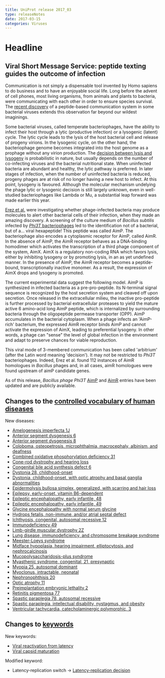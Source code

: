 ```yaml
---
title: UniProt release 2017_03
type: releaseNotes
date: 2017-03-15
categories: Viruses
---
```


# Headline

## Viral Short Message Service: peptide texting guides the outcome of infection

Communication is not simply a dispensable tool invented by Homo sapiens to do business and to have an enjoyable social life. Long before the advent of cell phones, most living organisms, from animals and plants to bacteria, were communicating with each other in order to ensure species survival. The [recent discovery](https://www.ncbi.nlm.nih.gov/pubmed/28099413) of a peptide-based communication system in some bacterial viruses extends this observation far beyond our wildest imaginings.

Some bacterial viruses, called temperate bacteriophages, have the ability to infect their host through a lytic (productive infection) or a lysogenic (latent) cycle. The lytic cycle leads to the lysis of the host bacterial cell and release of progeny virions. In the lysogenic cycle, on the other hand, the bacteriophage genome becomes integrated into the host genome as a prophage without any virion production. The [decision between lysis and lysogeny](http://viralzone.expasy.org/all_by_protein/3964.html) is probabilistic in nature, but usually depends on the number of co-infecting viruses and the bacterial nutritional state. When uninfected bacteria are abundant and healthy, the lytic pathway is preferred. In later stages of infection, when the number of uninfected bacteria is reduced, progeny phages are at risk of no longer having a new host to infect. At this point, lysogeny is favoured. Although the molecular mechanism undelying the phage lytic or lysogenic decision is still largely unknown, even in well-studied bacteriophages like Lambda or Mu, a substantial leap forward was made earlier this year.

[Erez et al.](https://www.ncbi.nlm.nih.gov/pubmed/28099413) were investigating whether phage-infected bacteria may produce molecules to alert other bacterial cells of their infection, when they made an amazing discovery. A screening of the culture medium of _Bacillus subtilis_ infected by [_Phi3T_ bacteriophages](https://www.uniprot.org/taxonomy/10736) led to the identification not of a bacterial, but of a... viral hexapeptide! This peptide was called AimP. The bacteriophage also encodes a cytoplasmic receptor for AimP, called AimR. In the absence of AimP, the AimR receptor behaves as a DNA-binding homodimer which activates the transcription of a third phage component of the system, AimX. AimX is a regulatory non-coding RNA which favors lysis, either by inhibiting lysogeny or by promoting lysis, in an as yet undefined manner. In the presence of AimP, the AimR receptor becomes a peptide-bound, transcriptionally inactive monomer. As a result, the expression of AimX drops and lysogeny is promoted.

The current experimental data suggest the following model. AimP is synthesized in infected bacteria as a pre-pro-peptide. Its N-terminal signal sequence is recognized by the host secretion system and cleaved off upon secretion. Once released in the extracellular milieu, the inactive pro-peptide is further processed by bacterial extracellular proteases to yield the mature active 6 amino-acid long AimP peptide, which is internalized by surrounding bacteria through the oligopeptide permease transporter (OPP). AimP accumulates in the bacterial cytoplasm. When a phage infects an 'AimP-rich' bacterium, the expressed AimR receptor binds AimP and cannot activate the expression of AimX, leading to preferential lysogeny. In other words, a phage can "sense" the level of global infection in the environment and adapt to preserve chances for viable reproduction.

This viral mode of 3-membered communication has been called 'arbitrium' (after the Latin word meaning 'decision'). It may not be restricted to _Phi3T_ bacteriophages. Indeed, Erez et al. found 112 instances of AimR homologues in _Bacillus_ phages and, in all cases, aimR homologues were found upstream of aimP candidate genes.

As of this release, _Bacillus phage Phi3T_ [AimP](https://www.uniprot.org/uniprotkb?query=gene:aimp+AND+organism_id:10736+AND+reviewed:true) and [AimR](http://www.uniprot.org/uniprotkb?query=gene:aimr+AND+organism_id:10736+AND+reviewed:true) entries have been updated and are publicly available.

## Changes to the [controlled vocabulary of human diseases](https://ftp.uniprot.org/pub/databases/uniprot/current_release/knowledgebase/complete/docs/humdisease)

New diseases:

- [Amelogenesis imperfecta 1J](https://www.uniprot.org/diseases/DI-04931)
- [Anterior segment dysgenesis 6](https://www.uniprot.org/diseases/DI-04923)
- [Anterior segment dysgenesis 8](https://www.uniprot.org/diseases/DI-04922)
- [Coloboma, osteopetrosis, microphthalmia, macrocephaly, albinism, and deafness](https://www.uniprot.org/diseases/DI-04925)
- [Combined oxidative phosphorylation deficiency 31](https://www.uniprot.org/diseases/DI-04916)
- [Cone-rod dystrophy and hearing loss](https://www.uniprot.org/diseases/DI-04912)
- [Congenital bile acid synthesis defect 6](https://www.uniprot.org/diseases/DI-04924)
- [Dystonia 28, childhood-onset](https://www.uniprot.org/diseases/DI-04935)
- [Dystonia, childhood-onset, with optic atrophy and basal ganglia abnormalities](https://www.uniprot.org/diseases/DI-04936)
- [Epidermolysis bullosa simplex, generalized, with scarring and hair loss](https://www.uniprot.org/diseases/DI-04933)
- [Epilepsy, early-onset, vitamin B6-dependent](https://www.uniprot.org/diseases/DI-04934)
- [Epileptic encephalopathy, early infantile, 48](https://www.uniprot.org/diseases/DI-04937)
- [Epileptic encephalopathy, early infantile, 49](https://www.uniprot.org/diseases/DI-04919)
- [Glycine encephalopathy with normal serum glycine](https://www.uniprot.org/diseases/DI-04929)
- [Hydrops fetalis, non-immune, and/or atrial septal defect](https://www.uniprot.org/diseases/DI-04930)
- [Ichthyosis, congenital, autosomal recessive 12](https://www.uniprot.org/diseases/DI-04921)
- [Immunodeficiency 49](https://www.uniprot.org/diseases/DI-04911)
- [Limb-girdle muscular dystrophy 2Z](https://www.uniprot.org/diseases/DI-04915)
- [Lung disease, immunodeficiency, and chromosome breakage syndrome](https://www.uniprot.org/diseases/DI-04908)
- [Meester-Loeys syndrome](https://www.uniprot.org/diseases/DI-04917)
- [Midface hypoplasia, hearing impairment, elliptocytosis, and nephrocalcinosis](https://www.uniprot.org/diseases/DI-04939)
- [Mucopolysaccharidosis-plus syndrome](https://www.uniprot.org/diseases/DI-04927)
- [Myasthenic syndrome, congenital, 21, presynaptic](https://www.uniprot.org/diseases/DI-04909)
- [Myopia 25, autosomal dominant](https://www.uniprot.org/diseases/DI-04910)
- [Myoclonus, intractable, neonatal](https://www.uniprot.org/diseases/DI-04913)
- [Nephronophthisis 20](https://www.uniprot.org/diseases/DI-04920)
- [Optic atrophy 11](https://www.uniprot.org/diseases/DI-04928)
- [Preimplantation embryonic lethality 2](https://www.uniprot.org/diseases/DI-04914)
- [Retinitis pigmentosa 77](https://www.uniprot.org/diseases/DI-04926)
- [Spastic paraplegia 78, autosomal recessive](https://www.uniprot.org/diseases/DI-04938)
- [Spastic paraplegia, intellectual disability, nystagmus, and obesity](https://www.uniprot.org/diseases/DI-04932)
- [Ventricular tachycardia, catecholaminergic polymorphic, 3](https://www.uniprot.org/diseases/DI-04918)

## Changes to [keywords](https://ftp.uniprot.org/pub/databases/uniprot/current_release/knowledgebase/complete/docs/keywlist)

New keywords:

- [Viral reactivation from latency](https://www.uniprot.org/keywords/KW-1272)
- [Viral capsid maturation](https://www.uniprot.org/keywords/KW-1273)

Modified keyword:

- Latency-replication switch -&gt; [Latency-replication decision](https://www.uniprot.org/keywords/KW-1252)
